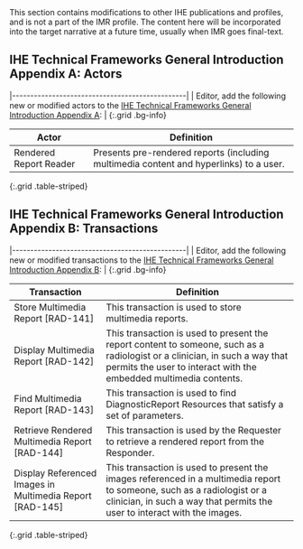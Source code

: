 <div markdown="1" class="stu-note">
This section contains modifications to other IHE publications and profiles, and is not a part of the IMR profile. The content here will be incorporated into the target narrative at a future time, usually when IMR goes final-text.
</div>

## IHE Technical Frameworks General Introduction Appendix A: Actors

|------------------------------------------------|
| Editor, add the following new or modified actors to the [IHE Technical Frameworks General Introduction Appendix A](https://profiles.ihe.net/GeneralIntro/ch-A.html): |
{:.grid .bg-info}


| Actor                            | Definition                                                                                                                                                                                                                                                                                |
| -------------------------------- | ----------------------------------------------------------------------------------------------------------------------------------------------------------------------------------------------------------------------------------------------------------------------------------------- |
| Rendered Report Reader | Presents pre-rendered reports (including multimedia content and hyperlinks) to a user. |
{:.grid .table-striped}


## IHE Technical Frameworks General Introduction Appendix B: Transactions

|------------------------------------------------|
| Editor, add the following new or modified transactions to the [IHE Technical Frameworks General Introduction Appendix B](https://profiles.ihe.net/GeneralIntro/ch-B.html): |
{:.grid .bg-info}


| Transaction                              | Definition                                                                                                                                                                                                                                                                                                                           |
| ---------------------------------------- | ------------------------------------------------------------------------------------------------------------------------------------------------------------------------------------------------------------------------------------------------------------------------------------------------------------------------------------ |
| Store Multimedia Report \[RAD-141\] | This transaction is used to store multimedia reports. |
| Display Multimedia Report \[RAD-142\] | This transaction is used to present the report content to someone, such as a radiologist or a clinician, in such a way that permits the user to interact with the embedded multimedia contents. |
| Find Multimedia Report \[RAD-143\] | This transaction is used to find DiagnosticReport Resources that satisfy a set of parameters. |
| Retrieve Rendered Multimedia Report \[RAD-144\] | This transaction is used by the Requester to retrieve a rendered report from the Responder. |
| Display Referenced Images in Multimedia Report \[RAD-145\] | This transaction is used to present the images referenced in a multimedia report to someone, such as a radiologist or a clinician, in such a way that permits the user to interact with the images. |
{:.grid .table-striped}